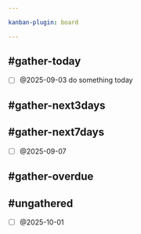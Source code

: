 ```yaml
---

kanban-plugin: board

---
```


## #gather-today
- [ ] @2025-09-03
  do something today

## #gather-next3days

## #gather-next7days
- [ ] @2025-09-07

## #gather-overdue

## #ungathered
- [ ] @2025-10-01



